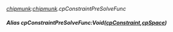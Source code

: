 _[chipmunk](../../modules/chipmunk/chipmunk-module.md):[chipmunk](../../modules/chipmunk/chipmunk-module.md).cpConstraintPreSolveFunc_
##### Alias cpConstraintPreSolveFunc:Void([cpConstraint](../../modules/chipmunk/chipmunk-cpconstraint.md),[cpSpace](../../modules/chipmunk/chipmunk-cpspace.md))
